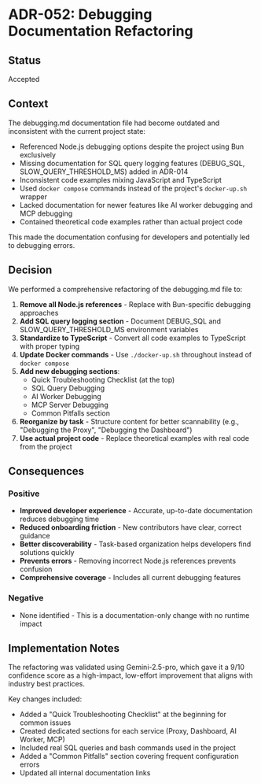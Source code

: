 # ADR-052: Debugging Documentation Refactoring

## Status

Accepted

## Context

The debugging.md documentation file had become outdated and inconsistent with the current project state:

- Referenced Node.js debugging options despite the project using Bun exclusively
- Missing documentation for SQL query logging features (DEBUG_SQL, SLOW_QUERY_THRESHOLD_MS) added in ADR-014
- Inconsistent code examples mixing JavaScript and TypeScript
- Used `docker compose` commands instead of the project's `docker-up.sh` wrapper
- Lacked documentation for newer features like AI worker debugging and MCP debugging
- Contained theoretical code examples rather than actual project code

This made the documentation confusing for developers and potentially led to debugging errors.

## Decision

We performed a comprehensive refactoring of the debugging.md file to:

1. **Remove all Node.js references** - Replace with Bun-specific debugging approaches
2. **Add SQL query logging section** - Document DEBUG_SQL and SLOW_QUERY_THRESHOLD_MS environment variables
3. **Standardize to TypeScript** - Convert all code examples to TypeScript with proper typing
4. **Update Docker commands** - Use `./docker-up.sh` throughout instead of `docker compose`
5. **Add new debugging sections**:
   - Quick Troubleshooting Checklist (at the top)
   - SQL Query Debugging
   - AI Worker Debugging
   - MCP Server Debugging
   - Common Pitfalls section
6. **Reorganize by task** - Structure content for better scannability (e.g., "Debugging the Proxy", "Debugging the Dashboard")
7. **Use actual project code** - Replace theoretical examples with real code from the project

## Consequences

### Positive

- **Improved developer experience** - Accurate, up-to-date documentation reduces debugging time
- **Reduced onboarding friction** - New contributors have clear, correct guidance
- **Better discoverability** - Task-based organization helps developers find solutions quickly
- **Prevents errors** - Removing incorrect Node.js references prevents confusion
- **Comprehensive coverage** - Includes all current debugging features

### Negative

- None identified - This is a documentation-only change with no runtime impact

## Implementation Notes

The refactoring was validated using Gemini-2.5-pro, which gave it a 9/10 confidence score as a high-impact, low-effort improvement that aligns with industry best practices.

Key changes included:

- Added a "Quick Troubleshooting Checklist" at the beginning for common issues
- Created dedicated sections for each service (Proxy, Dashboard, AI Worker, MCP)
- Included real SQL queries and bash commands used in the project
- Added a "Common Pitfalls" section covering frequent configuration errors
- Updated all internal documentation links
